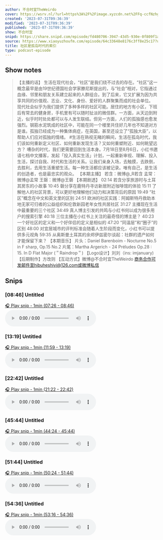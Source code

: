 ```yaml
---
author: 不合时宜TheWeirdo
cover: https://wsrv.nl/?url=https%3A%2F%2Fimage.xyzcdn.net%2FFq-ccfNzhgTqQNzlG-1qA_jOow7l.png&w=200&h=200
created: '2023-07-31T09:36:39'
modified: '2023-07-31T09:36:39'
published: '2023-07-31T09:36:39'
show: 不合时宜
snipd: https://share.snipd.com/episode/fd480706-3947-43d5-930e-0f809f1a61cd
source: https://www.xiaoyuzhoufm.com/episode/64c33648e8176c3ff8e25c17?utm_source=rss
title: 社区是孤岛时代的索引
type: podcast-episode
---
```



## Show notes
> 【主播的话】
> 生活在现代社会，“社区”是我们绕不过去的存在。“社区”这一概念最早是由19世纪德国社会学家滕尼斯提出的，与“社会”相对，它指通过血缘、邻里和朋友关系建立起来的人群组合。到了后来，它又扩展为因为共享共同的价值观、志业、文化、身份、爱好的人群聚集而成的社会单位。
> 现代社会似乎为我们提供了多种多样的社区可能。居住的地方有小区，下班后有常去的健身房，手机里有可以随时扯淡的微信群。一方面，从天边到附近，似乎时时处处都可以与人发生联结。但另一方面，人们的孤独感也愈发强烈。钢筋水泥筑成的社区中，可能在同一个楼里共住好几年也不知道对方是谁。孤独已经成为一种集体病症，在英国，甚至还设立了“孤独大臣”，以帮助人们应对孤独的情绪。
> #生活在熟视无睹的瞬间，生活在孤岛时代，我们该如何重新定义社区、如何重新发现生活？又如何重塑附近、如何眺望远方？
> 嘈杂的时代，我们更需要回到生活本身。7月18日至8月6日，小红书邀请七档中文播客，发起「投入真实生活」计划，一起重新审视、理解、投入生活，探讨自我、时代和生活的关系。让我们亲身入场，去触摸，去跌倒，去胜利，去用生活重塑生活。每一种生活都应该被记录。唯有自己，是生活的创造者，也是最忠实的观众。
> 【本期主播】
> 若含：微博@_R若含
> 孟常：微博@孟常
> 王磬：微博@王磬
> 【本期剧透】
> 02:14 若含分享旅游时与土耳其房东的小故事
> 10:45 磬分享在鹿特丹寻访新居附近咖啡馆的体验
> 15:11 了解他人的社区背景，可以更好地理解他们动力和决策背后的原因 19:49 “社区”概念在中文和英文里的区别
> 24:51 欧洲的社区实践：阿姆斯特丹救助本地无家可归者的公益组织和伦敦新园老年女性共居社区
> 31:27 主播现在生活中最重要的三个社区
> 34:49 真人博主引发的共鸣与小红书何以成为很多用户的搜索引擎  40:18 三位主播在小红书上关注的最奇怪的博主是？
> 40:23 一个好社区的定义和一个好伴侣的定义是相似的
> 47:20 “同温层”和“圈子”的区别  48:00 对宜居城市的评判标准会随着人生阶段而变化，小红书可以提供多元视角  59:35 从奥斯曼土耳其的余烬伊兹密尔谈起：社群的遗产如何才能保留下来？
> 【本期音乐】
> 片头：Daniel Barenboim - Nocturne No.5 in F sharp, Op.15 No.2
> 片尾：Martha Argerich - 24 Préludes Op.28 : 15. In D Flat Major (＂Raindrop＂)
> 【Logo设计】刘刘（ins: imjanuary)
> 【后期制作】方改则
> 【互动方式】微博@不合时宜TheWeirdo
> 商务合作可发邮件至hibuheshiyi@126.com或微博私信

## Snips
### [08:46] Untitled
[🎧 Play snip - 1min️ (07:26 - 08:46)](https://share.snipd.com/snip/d5b48c04-42bc-413a-9a09-9b45a4613c7e)
<audio controls> <source src="https://dts-api.xiaoyuzhoufm.com/track/5e280fb8418a84a0461fd076/64c33648e8176c3ff8e25c17/media.xyzcdn.net/ltxtK7PeWOGEEmxrCsnhNOTZV6dM.m4a#t=07:26,08:46"> </audio>
### [13:19] Untitled
[🎧 Play snip - 1min️ (11:59 - 13:19)](https://share.snipd.com/snip/7630b04c-d951-4951-9065-5bc4839e054b)
<audio controls> <source src="https://dts-api.xiaoyuzhoufm.com/track/5e280fb8418a84a0461fd076/64c33648e8176c3ff8e25c17/media.xyzcdn.net/ltxtK7PeWOGEEmxrCsnhNOTZV6dM.m4a#t=11:59,13:19"> </audio>
### [22:42] Untitled
[🎧 Play snip - 1min️ (21:22 - 22:42)](https://share.snipd.com/snip/35c77042-d542-40c9-9cdd-7fa09e963376)
<audio controls> <source src="https://dts-api.xiaoyuzhoufm.com/track/5e280fb8418a84a0461fd076/64c33648e8176c3ff8e25c17/media.xyzcdn.net/ltxtK7PeWOGEEmxrCsnhNOTZV6dM.m4a#t=21:22,22:42"> </audio>
### [45:44] Untitled
[🎧 Play snip - 1min️ (44:24 - 45:44)](https://share.snipd.com/snip/9f741792-c2e8-41ae-8284-906d5caba113)
<audio controls> <source src="https://dts-api.xiaoyuzhoufm.com/track/5e280fb8418a84a0461fd076/64c33648e8176c3ff8e25c17/media.xyzcdn.net/ltxtK7PeWOGEEmxrCsnhNOTZV6dM.m4a#t=44:24,45:44"> </audio>
### [51:44] Untitled
[🎧 Play snip - 1min️ (50:24 - 51:44)](https://share.snipd.com/snip/fee606b9-7ea1-4b2e-8533-6c5ba57b45df)
<audio controls> <source src="https://dts-api.xiaoyuzhoufm.com/track/5e280fb8418a84a0461fd076/64c33648e8176c3ff8e25c17/media.xyzcdn.net/ltxtK7PeWOGEEmxrCsnhNOTZV6dM.m4a#t=50:24,51:44"> </audio>
### [54:36] Untitled
[🎧 Play snip - 1min️ (53:16 - 54:36)](https://share.snipd.com/snip/61bb30ec-68c2-4d99-b1bb-e09326329963)
<audio controls> <source src="https://dts-api.xiaoyuzhoufm.com/track/5e280fb8418a84a0461fd076/64c33648e8176c3ff8e25c17/media.xyzcdn.net/ltxtK7PeWOGEEmxrCsnhNOTZV6dM.m4a#t=53:16,54:36"> </audio>
